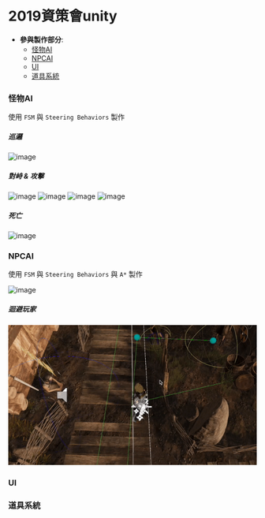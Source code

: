# 2019資策會unity
* **參與製作部分**:
  * [怪物AI](#怪物AI)
  * [NPCAI](#NPCAI)
  * [UI](#UI)
  * [道具系統](#道具系統)


### 怪物AI 
使用 `FSM`  與  `Steering Behaviors` 製作

##### 巡邏
![image](https://github.com/navy0019/2019-unity/blob/master/gif/wonder.gif)


##### 對峙 & 攻擊
![image](https://github.com/navy0019/2019-unity/blob/master/gif/atk01.gif)
![image](https://github.com/navy0019/2019-unity/blob/master/gif/atk04.gif)
![image](https://github.com/navy0019/2019-unity/blob/master/gif/atk03.gif)
![image](https://github.com/navy0019/2019-unity/blob/master/gif/atk02.gif)


##### 死亡
![image](https://github.com/navy0019/2019-unity/blob/master/gif/dead.gif)

### NPCAI
使用 `FSM`  與  `Steering Behaviors` 與  `A*` 製作

![image](https://github.com/navy0019/2019-unity/blob/master/gif/npcWalk.gif)

##### 迴避玩家
![image](https://github.com/navy0019/2019-unity/blob/master/gif/npcAvoid.gif)


### UI


### 道具系統

